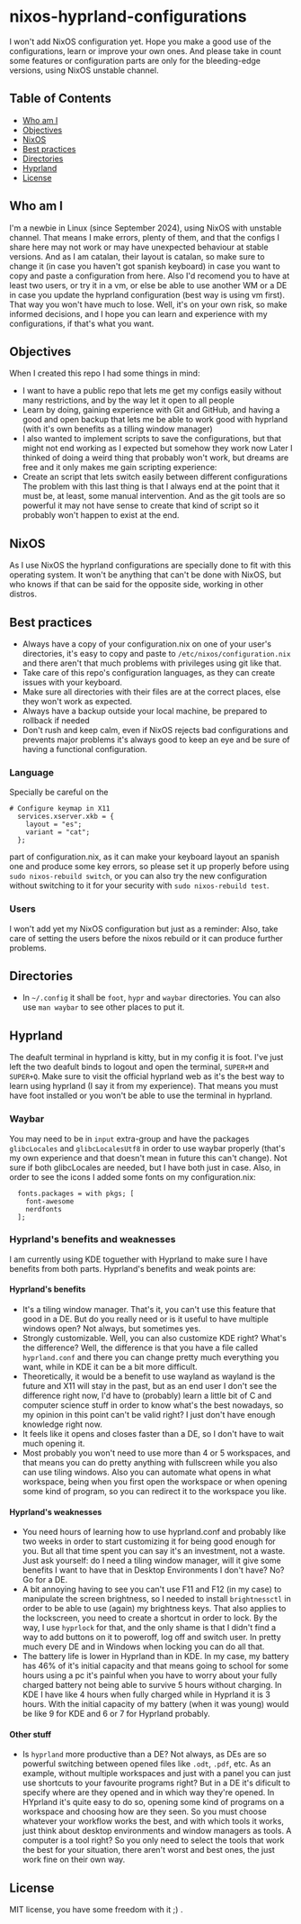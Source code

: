# nixos-hyprland-configurations
I won't add NixOS configuration yet. Hope you make a good use of the configurations, learn or improve your own ones. And please take in count some features or configuration parts are only for the bleeding-edge versions, using NixOS unstable channel.
## Table of Contents
- [Who am I](#who-am-i)
- [Objectives](#objectives)
- [NixOS](#nixos)
- [Best practices](#best-practices)
- [Directories](#directories)
- [Hyprland](#hyprland)
- [License](#license)
## Who am I
I'm a newbie in Linux (since September 2024), using NixOS with unstable channel. That means I make errors, plenty of them, and that the configs I share here may not work or may have unexpected behaviour at stable versions. And as I am catalan, their layout is catalan, so make sure to change it (in case you haven't got spanish keyboard) in case you want to copy and paste a configuration from here.
Also I'd recomend you to have at least two users, or try it in a vm, or else be able to use another WM or a DE in case you update the hyprland configuration (best way is using vm first). That way you won't have much to lose.
Well, it's on your own risk, so make informed decisions, and I hope you can learn and experience with my configurations, if that's what you want.
## Objectives
When I created this repo I had some things in mind:
- I want to have a public repo that lets me get my configs easily without many restrictions, and by the way let it open to all people
- Learn by doing, gaining experience with Git and GitHub, and having a good and open backup that lets me be able to work good with hyprland (with it's own benefits as a tilling window manager)
- I also wanted to implement scripts to save the configurations, but that might not end working as I expected but somehow they work now
Later I thinked of doing a weird thing that probably won't work, but dreams are free and it only makes me gain scripting experience:
- Create an script that lets switch easily between different configurations
The problem with this last thing is that I always end at the point that it must be, at least, some manual intervention. And as the git tools are so powerful it may not have sense to create that kind of script so it probably won't happen to exist at the end.
## NixOS
As I use NixOS the hyprland configurations are specially done to fit with this operating system. It won't be anything that can't be done with NixOS, but who knows if that can be said for the opposite side, working in other distros.
## Best practices
- Always have a copy of your configuration.nix on one of your user's directories, it's easy to copy and paste to `/etc/nixos/configuration.nix` and there aren't that much problems with privileges using git like that.
- Take care of this repo's configuration languages, as they can create issues with your keyboard.
- Make sure all directories with their files are at the correct places, else they won't work as expected.
- Always have a backup outside your local machine, be prepared to rollback if needed
- Don't rush and keep calm, even if NixOS rejects bad configurations and prevents major problems it's always good to keep an eye and be sure of having a functional configuration.
### Language
Specially be careful on the   
```
# Configure keymap in X11
  services.xserver.xkb = {
    layout = "es";
    variant = "cat";
  };
```
  part of configuration.nix, as it can make your keyboard layout an spanish one and produce some key errors, so please set it up properly before using `sudo nixos-rebuild switch`, or you can also try the new configuration without switching to it for your security with `sudo nixos-rebuild test`.
### Users
I won't add yet my NixOS configuration but just as a reminder:
Also, take care of setting the users before the nixos rebuild or it can produce further problems.
## Directories
- In `~/.config` it shall be `foot`, `hypr` and `waybar` directories. You can also use `man waybar` to see other places to put it.
## Hyprland
The deafult terminal in hyprland is kitty, but in my config it is foot. I've just left the two deafult binds to logout and open the terminal, `SUPER+M` and `SUPER+Q`. Make sure to visit the official hyprland web as it's the best way to learn using hyprland (I say it from my experience). That means you must have foot installed or you won't be able to use the terminal in hyprland.
### Waybar
You may need to be in `input` extra-group and have the packages `glibcLocales` and `glibcLocalesUtf8` in order to use waybar properly (that's my own experience and that doesn't mean in future this can't change). Not sure if both glibcLocales are needed, but I have both just in case. Also, in order to see the icons I added some fonts on my configuration.nix:
```
  fonts.packages = with pkgs; [
    font-awesome
    nerdfonts
  ];
```
### Hyprland's benefits and weaknesses
I am currently using KDE toguether with Hyprland to make sure I have benefits from both parts. Hyprland's benefits and weak points are:
#### Hyprland's benefits
- It's a tiling window manager. That's it, you can't use this feature that good in a DE. But do you really need or is it useful to have multiple windows open? Not always, but sometimes yes.
- Strongly customizable. Well, you can also customize KDE right? What's the difference? Well, the difference is that you have a file called `hyprland.conf` and there you can change pretty much everything you want, while in KDE it can be a bit more difficult.
- Theoretically, it would be a benefit to use wayland as wayland is the future and X11 will stay in the past, but as an end user I don't see the difference right now, I'd have to (probably) learn a little bit of C and computer science stuff in order to know what's the best nowadays, so my opinion in this point can't be valid right? I just don't have enough knowledge right now.
- It feels like it opens and closes faster than a DE, so I don't have to wait much opening it.
- Most probably you won't need to use more than 4 or 5 workspaces, and that means you can do pretty anything with fullscreen while you also can use tiling windows. Also you can automate what opens in what workspace, being when you first open the workspace or when opening some kind of program, so you can redirect it to the workspace you like.
#### Hyprland's weaknesses
- You need hours of learning how to use hyprland.conf and probably like two weeks in order to start customizing it for being good enough for you. But all that time spent you can say it's an investment, not a waste. Just ask yourself: do I need a tiling window manager, will it give some benefits I want to have that in Desktop Environments I don't have? No? Go for a DE.
- A bit annoying having to see you can't use F11 and F12 (in my case) to manipulate the screen brightness, so I needed to install `brightnessctl` in order to be able to use (again) my brightness keys. That also applies to the lockscreen, you need to create a shortcut in order to lock. By the way, I use `hyprlock` for that, and the only shame is that I didn't find a way to add buttons on it to poweroff, log off and switch user. In pretty much every DE and in Windows when locking you can do all that.
- The battery life is lower in Hyprland than in KDE. In my case, my battery has 46% of it's initial capacity and that means going to school for some hours using a pc it's painful when you have to worry about your fully charged battery not being able to survive 5 hours without charging. In KDE I have like 4 hours when fully charged while in Hyprland it is 3 hours. With the initial capacity of my battery (when it was young) would be like 9 for KDE and 6 or 7 for Hyprland probably.
#### Other stuff
- Is `hyprland` more productive than a DE? Not always, as DEs are so powerful switching between opened files like `.odt`, `.pdf`, etc. As an example, without multiple workspaces and just with a panel you can just use shortcuts to your favourite programs right? But in a DE it's dificult to specify where are they opened and in which way they're opened. In HYprland it's quite easy to do so, opening some kind of programs on a workspace and choosing how are they seen. So you must choose whatever your workflow works the best, and with which tools it works, just think about desktop environments and window managers as tools. A computer is a tool right? So you only need to select the tools that work the best for your situation, there aren't worst and best ones, the just work fine on their own way.
## License
MIT license, you have some freedom with it ;) .
